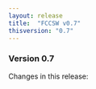 ```yaml
---
layout: release
title:  "FCCSW v0.7"
thisversion: "0.7"
---
```


### Version 0.7

Changes in this release:



